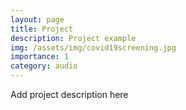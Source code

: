 ```yaml
---
layout: page
title: Project
description: Project example
img: /assets/img/covid19screening.jpg
importance: 1
category: audio
---
```

Add project description here
